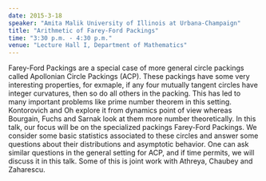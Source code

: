 ```yaml
---
date: 2015-3-18
speaker: "Amita Malik University of Illinois at Urbana-Champaign"
title: "Arithmetic of Farey-Ford Packings"
time: "3:30 p.m. - 4:30 p.m."
venue: "Lecture Hall I, Department of Mathematics"
---
```

Farey-Ford Packings are a special case of more general circle packings
called Apollonian Circle Packings (ACP). These packings have some very
interesting properties, for exmaple, if any four mutually tangent circles
have integer curvatures, then so do all others in the packing. This has
led to many important problems like prime number theorem in this setting.
Kontorovich and Oh explore it from dynamics point of view whereas
Bourgain, Fuchs and Sarnak look at them more number theoretically. In this
talk, our focus will be on the specialized packings Farey-Ford Packings.
We consider some basic statistics associated to these circles and answer
some questions about their distributions and asymptotic behavior. One can
ask similar questions in the general setting for ACP, and if time permits,
we will discuss it in this talk. Some of this is joint work with Athreya,
Chaubey and Zaharescu.
